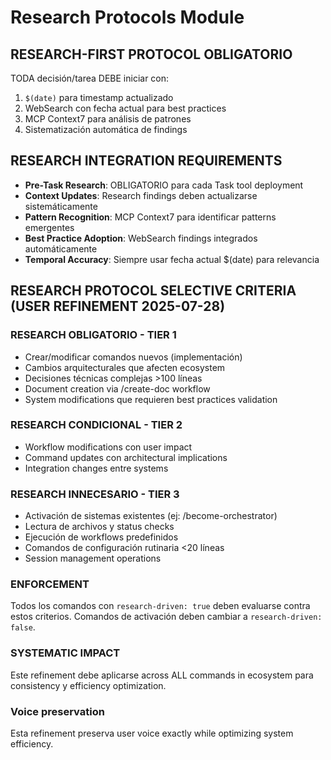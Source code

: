 # Research Protocols Module

## RESEARCH-FIRST PROTOCOL OBLIGATORIO
TODA decisión/tarea DEBE iniciar con:
1. `$(date)` para timestamp actualizado
2. WebSearch con fecha actual para best practices
3. MCP Context7 para análisis de patrones 
4. Sistematización automática de findings

## RESEARCH INTEGRATION REQUIREMENTS
- **Pre-Task Research**: OBLIGATORIO para cada Task tool deployment
- **Context Updates**: Research findings deben actualizarse sistemáticamente
- **Pattern Recognition**: MCP Context7 para identificar patterns emergentes
- **Best Practice Adoption**: WebSearch findings integrados automáticamente
- **Temporal Accuracy**: Siempre usar fecha actual $(date) para relevancia

## RESEARCH PROTOCOL SELECTIVE CRITERIA (USER REFINEMENT 2025-07-28)

### RESEARCH OBLIGATORIO - TIER 1
- Crear/modificar comandos nuevos (implementación)
- Cambios arquitecturales que afecten ecosystem 
- Decisiones técnicas complejas >100 líneas
- Document creation via /create-doc workflow
- System modifications que requieren best practices validation

### RESEARCH CONDICIONAL - TIER 2
- Workflow modifications con user impact
- Command updates con architectural implications
- Integration changes entre systems

### RESEARCH INNECESARIO - TIER 3
- Activación de sistemas existentes (ej: /become-orchestrator)
- Lectura de archivos y status checks
- Ejecución de workflows predefinidos
- Comandos de configuración rutinaria <20 líneas
- Session management operations

### ENFORCEMENT
Todos los comandos con `research-driven: true` deben evaluarse contra estos criterios. Comandos de activación deben cambiar a `research-driven: false`.

### SYSTEMATIC IMPACT
Este refinement debe aplicarse across ALL commands in ecosystem para consistency y efficiency optimization.

### Voice preservation
Esta refinement preserva user voice exactly while optimizing system efficiency.